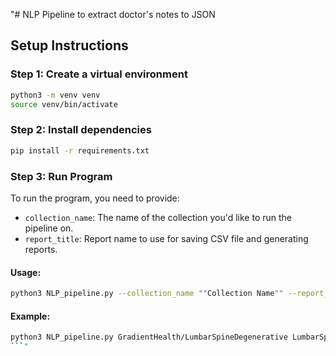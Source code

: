 "# NLP Pipeline to extract doctor's notes to JSON

## Setup Instructions
### Step 1: Create a virtual environment

```bash
python3 -m venv venv
source venv/bin/activate
```
### Step 2: Install dependencies
```bash
pip install -r requirements.txt
```
### Step 3: Run Program
To run the program, you need to provide:
- `collection_name`: The name of the collection you'd like to run the pipeline on.
- `report_title`: Report name to use for saving CSV file and generating reports.

#### Usage:
``` bash 
python3 NLP_pipeline.py --collection_name ""Collection Name"" --report_name ""Report Name""
```

#### Example:
``` bash 
python3 NLP_pipeline.py GradientHealth/LumbarSpineDegenerative LumbarSpineDegenerative
```"
